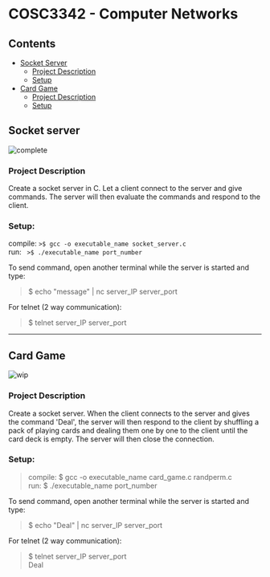 # COSC3342 - Computer Networks

## Contents
* [Socket Server](#socket-server)
  * [Project Description](#project-description)
  * [Setup](#setup)
* [Card Game](#card-game)
  * [Project Description](#project-description-1)
  * [Setup](#setup-1)
  
## Socket server
![complete](https://user-images.githubusercontent.com/47615511/96832806-f6532180-1404-11eb-9618-40ba0bb5f859.png)

### Project Description

Create a socket server in C. Let a client connect to the server and give commands. The server will then evaluate the commands and respond to the client.

### Setup:

compile: ``` >$ gcc -o executable_name socket_server.c  ```  
run: ``` >$ ./executable_name port_number```

To send command, open another terminal while the server is started and type:

>$ echo "message" | nc server_IP server_port

For telnet (2 way communication):

>$ telnet server_IP server_port

-------------------------
## Card Game
![wip](https://user-images.githubusercontent.com/47615511/96809326-41a70900-13e0-11eb-83b3-485762286ad4.png)

### Project Description

Create a socket server. When the client connects to the server and gives the command 'Deal', the server will then respond to the client by shuffling a pack of playing cards and dealing them one by one to the client until the card deck is empty. The server will then close the connection.

### Setup:

>compile: $ gcc -o executable_name card_game.c randperm.c  
>run: $ ./executable_name port_number

To send command, open another terminal while the server is started and type:

>$ echo "Deal" | nc server_IP server_port

For telnet (2 way communication):

>$ telnet server_IP server_port  
>Deal
